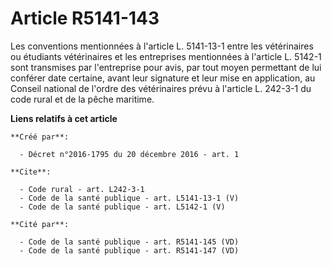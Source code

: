 # Article R5141-143

Les conventions mentionnées à l'article L. 5141-13-1 entre les vétérinaires ou étudiants vétérinaires et les entreprises
mentionnées à l'article L. 5142-1 sont transmises par l'entreprise pour avis, par tout moyen permettant de lui conférer date
certaine, avant leur signature et leur mise en application, au Conseil national de l'ordre des vétérinaires prévu à l'article
L. 242-3-1 du code rural et de la pêche maritime.

**Liens relatifs à cet article**

	**Créé par**:

	  - Décret n°2016-1795 du 20 décembre 2016 - art. 1

	**Cite**:

	  - Code rural - art. L242-3-1
	  - Code de la santé publique - art. L5141-13-1 (V)
	  - Code de la santé publique - art. L5142-1 (V)

	**Cité par**:

	  - Code de la santé publique - art. R5141-145 (VD)
	  - Code de la santé publique - art. R5141-147 (VD)
